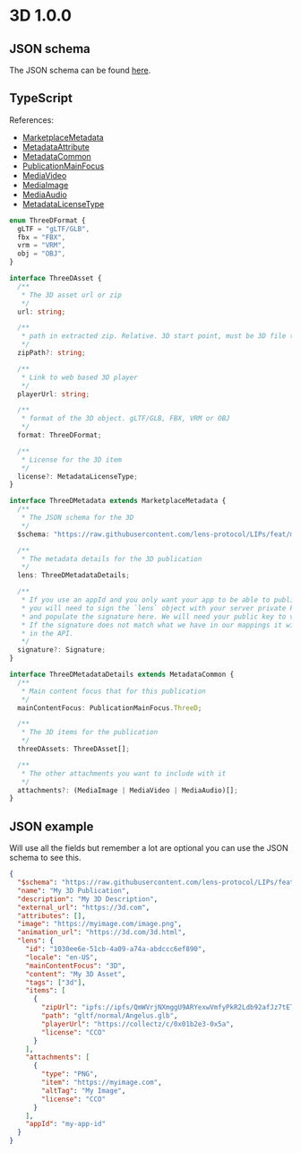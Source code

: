 # 3D 1.0.0

## JSON schema

The JSON schema can be found [here](./schema.json).

## TypeScript

References:

- [MarketplaceMetadata](../../shared-ts-interfaces/marketplace-metadata.ts)
- [MetadataAttribute](../../../shared-ts-interfaces/metadata-attribute.ts)
- [MetadataCommon](../../shared-ts-interfaces/metadata-common.ts)
- [PublicationMainFocus](../../shared-ts-interfaces/publication-main-focus.ts)
- [MediaVideo](../../shared-ts-interfaces/media/media-video.ts)
- [MediaImage](../../shared-ts-interfaces/media/media-image.ts)
- [MediaAudio](../../shared-ts-interfaces/media/media-audio.ts)
- [MetadataLicenseType](../../shared-ts-interfaces/metadata-license-type.ts)

```ts
enum ThreeDFormat {
  gLTF = "gLTF/GLB",
  fbx = "FBX",
  vrm = "VRM",
  obj = "OBJ",
}

interface ThreeDAsset {
  /**
   * The 3D asset url or zip
   */
  url: string;

  /**
   * path in extracted zip. Relative. 3D start point, must be 3D file type
   */
  zipPath?: string;

  /**
   * Link to web based 3D player
   */
  playerUrl: string;

  /**
   * format of the 3D object. gLTF/GLB, FBX, VRM or OBJ
   */
  format: ThreeDFormat;

  /**
   * License for the 3D item
   */
  license?: MetadataLicenseType;
}

interface ThreeDMetadata extends MarketplaceMetadata {
  /**
   * The JSON schema for the 3D
   */
  $schema: "https://raw.githubusercontent.com/lens-protocol/LIPs/feat/metadata-standards/lens-metadata-standards/publication/3D/1.0.0/schema.json";

  /**
   * The metadata details for the 3D publication
   */
  lens: ThreeDMetadataDetails;

  /**
   * If you use an appId and you only want your app to be able to publish under it,
   * you will need to sign the `lens` object with your server private key
   * and populate the signature here. We will need your public key to verify this.
   * If the signature does not match what we have in our mappings it will not be surfaced
   * in the API.
   */
  signature?: Signature;
}

interface ThreeDMetadataDetails extends MetadataCommon {
  /**
   * Main content focus that for this publication
   */
  mainContentFocus: PublicationMainFocus.ThreeD;

  /**
   * The 3D items for the publication
   */
  threeDAssets: ThreeDAsset[];

  /**
   * The other attachments you want to include with it
   */
  attachments?: (MediaImage | MediaVideo | MediaAudio)[];
}
```

## JSON example

Will use all the fields but remember a lot are optional you can use the JSON schema to see this.

```json
{
  "$schema": "https://raw.githubusercontent.com/lens-protocol/LIPs/feat/metadata-standards/lens-metadata-standards/publication/3D/1.0.0/schema.json",
  "name": "My 3D Publication",
  "description": "My 3D Description",
  "external_url": "https://3d.com",
  "attributes": [],
  "image": "https://myimage.com/image.png",
  "animation_url": "https://3d.com/3d.html",
  "lens": {
    "id": "1030ee6e-51cb-4a09-a74a-abdccc6ef890",
    "locale": "en-US",
    "mainContentFocus": "3D",
    "content": "My 3D Asset",
    "tags": ["3d"],
    "items": [
      {
        "zipUrl": "ipfs://ipfs/QmWVrjNXmggU9ARYexwVmfyPkR2Ldb92afJz7tETCsnUJJ",
        "path": "gltf/normal/Angelus.glb",
        "playerUrl": "https://collectz/c/0x01b2e3-0x5a",
        "license": "CCO"
      }
    ],
    "attachments": [
      {
        "type": "PNG",
        "item": "https://myimage.com",
        "altTag": "My Image",
        "license": "CCO"
      }
    ],
    "appId": "my-app-id"
  }
}
```

